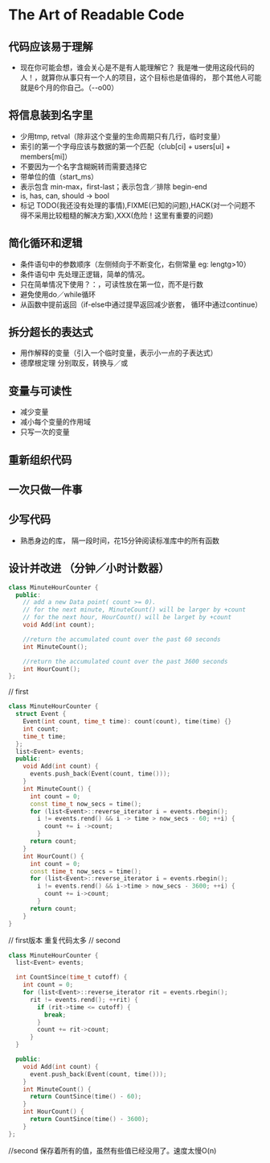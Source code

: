 # The Art of Readable Code

## 代码应该易于理解
- 现在你可能会想，谁会关心是不是有人能理解它？ 我是唯一使用这段代码的人！，就算你从事只有一个人的项目，这个目标也是值得的， 那个其他人可能就是6个月的你自己。（--o00）

## 将信息装到名字里
- 少用tmp, retval（除非这个变量的生命周期只有几行，临时变量）
- 索引的第一个字母应该与数据的第一个匹配（club[ci] + users[ui] + members[mi]）
- 不要因为一个名字含糊婉转而需要选择它
- 带单位的值（start_ms）
- 表示包含 min-max，first-last；表示包含／排除 begin-end
- is, has, can, should -> bool
- 标记 TODO(我还没有处理的事情),FIXME(已知的问题),HACK(对一个问题不得不采用比较粗糙的解决方案),XXX(危险！这里有重要的问题)

## 简化循环和逻辑
- 条件语句中的参数顺序（左侧倾向于不断变化，右侧常量 eg: lengtg>10）
- 条件语句中 先处理正逻辑，简单的情况。
- 只在简单情况下使用？：，可读性放在第一位，而不是行数
- 避免使用do／while循环
- 从函数中提前返回（if-else中通过提早返回减少嵌套， 循环中通过continue）

## 拆分超长的表达式
- 用作解释的变量（引入一个临时变量，表示小一点的子表达式）
- 德摩根定理 分别取反，转换与／或

## 变量与可读性
- 减少变量
- 减小每个变量的作用域
- 只写一次的变量

## 重新组织代码


## 一次只做一件事

## 少写代码
- 熟悉身边的库， 隔一段时间，花15分钟阅读标准库中的所有函数

## 设计并改进 （分钟／小时计数器）
```c++
class MinuteHourCounter {
  public:
    // add a new Data point( count >= 0).
    // for the next minute, MinuteCount() will be larger by +count
    // for the next hour, HourCount() will be larget by +count
    void Add(int count);

    //return the accumulated count over the past 60 seconds
    int MinuteCount();

    //return the accumulated count over the past 3600 seconds
    int HourCount();
};
```

// first
```c++
class MinuteHourCounter {
  struct Event {
    Event(int count, time_t time): count(count), time(time) {}
    int count;
    time_t time;
  };
  list<Event> events;
  public: 
    void Add(int count) {
      events.push_back(Event(count, time()));
    }
    int MinuteCount() {
      int count = 0;
      const time_t now_secs = time();
      for (list<Event>::reverse_iterator i = events.rbegin();
        i != events.rend() && i -> time > now_secs - 60; ++i) {
          count += i ->count;
        }
      return count;
    }
    int HourCount() {
      int count = 0;
      const time_t now_secs = time();
      for (list<Event>::reverse_iterator i = events.rbegin();
        i != events.rend() && i->time > now_secs - 3600; ++i) {
          count += i->count;
        }
      return count;
    }
}
```

// first版本 重复代码太多
// second
```c++
class MinuteHourCounter {
  list<Event> events;

  int CountSince(time_t cutoff) {
    int count = 0;
    for (list<Event>::reverse_iterator rit = events.rbegin();
      rit != events.rend(); ++rit) {
        if (rit->time <= cutoff) {
          break;
        }
        count += rit->count;
      }
  }

  public:
    void Add(int count) {
      event.push_back(Event(count, time()));
    }
    int MinuteCount() {
      return CountSince(time() - 60);
    }
    int HourCount() {
      return CountSince(time() - 3600);
    }
};
```

//second 保存着所有的值，虽然有些值已经没用了。速度太慢O(n)
